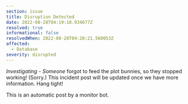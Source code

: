 ```yaml
---
section: issue
title: Disruption Detected
date: 2022-08-28T04:19:18.934677Z
resolved: true
informational: false
resolvedWhen: 2022-08-28T04:20:21.560053Z
affected:
  - Database
severity: disrupted
---
```

*Investigating* - _Someone_ forgot to feed the plot bunnies, so they stopped working! (Sorry.) This incident post will be updated once we have more information. Hang tight!

This is an automatic post by a monitor bot.
        